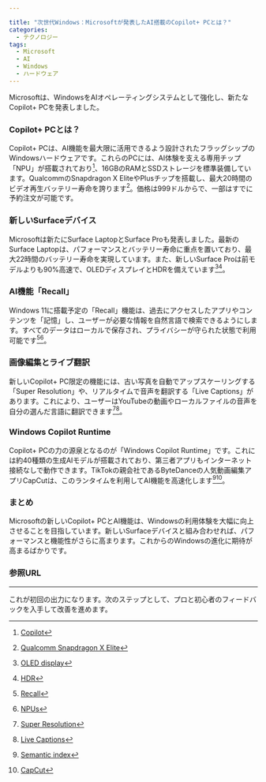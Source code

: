 ```yaml
---

title: "次世代Windows：Microsoftが発表したAI搭載のCopilot+ PCとは？"
categories:
  - テクノロジー
tags:
  - Microsoft
  - AI
  - Windows
  - ハードウェア
---
```

Microsoftは、WindowsをAIオペレーティングシステムとして強化し、新たなCopilot+ PCを発表しました。

### Copilot+ PCとは？
Copilot+ PCは、AI機能を最大限に活用できるよう設計されたフラッグシップのWindowsハードウェアです。これらのPCには、AI体験を支える専用チップ「NPU」が搭載されており[^1]、16GBのRAMとSSDストレージを標準装備しています。QualcommのSnapdragon X EliteやPlusチップを搭載し、最大20時間のビデオ再生バッテリー寿命を誇ります[^2]。価格は999ドルからで、一部はすでに予約注文が可能です。

### 新しいSurfaceデバイス
Microsoftは新たにSurface LaptopとSurface Proも発表しました。最新のSurface Laptopは、パフォーマンスとバッテリー寿命に重点を置いており、最大22時間のバッテリー寿命を実現しています。また、新しいSurface Proは前モデルよりも90%高速で、OLEDディスプレイとHDRを備えています[^3][^4]。

### AI機能「Recall」
Windows 11に搭載予定の「Recall」機能は、過去にアクセスしたアプリやコンテンツを「記憶」し、ユーザーが必要な情報を自然言語で検索できるようにします。すべてのデータはローカルで保存され、プライバシーが守られた状態で利用可能です[^5][^6]。

### 画像編集とライブ翻訳
新しいCopilot+ PC限定の機能には、古い写真を自動でアップスケーリングする「Super Resolution」や、リアルタイムで音声を翻訳する「Live Captions」があります。これにより、ユーザーはYouTubeの動画やローカルファイルの音声を自分の選んだ言語に翻訳できます[^7][^8]。

### Windows Copilot Runtime
Copilot+ PCの力の源泉となるのが「Windows Copilot Runtime」です。これには約40種類の生成AIモデルが搭載されており、第三者アプリもインターネット接続なしで動作できます。TikTokの親会社であるByteDanceの人気動画編集アプリCapCutは、このランタイムを利用してAI機能を高速化します[^9][^10]。

### まとめ
Microsoftの新しいCopilot+ PCとAI機能は、Windowsの利用体験を大幅に向上させることを目指しています。新しいSurfaceデバイスと組み合わせれば、パフォーマンスと機能性がさらに高まります。これからのWindowsの進化に期待が高まるばかりです。

### 参照URL
[^1]: [Copilot](https://www.microsoft.com/ja-jp/copilot)
[^2]: [Qualcomm Snapdragon X Elite](https://www.qualcomm.com/products/mobile/snapdragon/pcs-and-tablets/snapdragon-x-elite)
[^3]: [OLED display](https://www.futaba.co.jp/product/oled/feature)
[^4]: [HDR](https://www.eizo.co.jp/eizolibrary/color_management/hdr/)
[^5]: [Recall](https://eow.alc.co.jp/search?q=recall)
[^6]: [NPUs](https://www.cadence.com/ja_JP/home/tools/silicon-solutions/ai-ip-platform/neo-npu.html)
[^7]: [Super Resolution](https://ja.wikipedia.org/wiki/%E8%B6%85%E8%A7%A3%E5%83%8F%E6%8A%80%E8%A1%93#:~:text=%E8%B6%85%E8%A7%A3%E5%83%8F%E6%8A%80%E8%A1%93%EF%BC%88%E3%81%A1%E3%82%87%E3%81%86,%E3%81%9F%E3%82%8A%E3%81%99%E3%82%8B%E3%82%82%E3%81%AE%E3%81%A7%E3%81%82%E3%82%8B%E3%80%82)
[^8]: [Live Captions](https://support.google.com/chrome/answer/10538231?hl=en)
[^9]: [Semantic index](https://learn.microsoft.com/ja-jp/microsoftsearch/semantic-index-for-copilot)
[^10]: [CapCut](https://www.capcut.com/ja-jp/)

---

これが初回の出力になります。次のステップとして、プロと初心者のフィードバックを入手して改善を進めます。